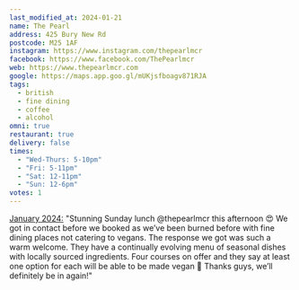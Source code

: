 ```yaml
---
last_modified_at: 2024-01-21
name: The Pearl
address: 425 Bury New Rd
postcode: M25 1AF
instagram: https://www.instagram.com/thepearlmcr
facebook: https://www.facebook.com/ThePearlmcr
web: https://www.thepearlmcr.com
google: https://maps.app.goo.gl/mUKjsfboagv871RJA
tags:
  - british
  - fine dining
  - coffee
  - alcohol
omni: true
restaurant: true
delivery: false
times:
  - "Wed-Thurs: 5-10pm"
  - "Fri: 5-11pm"
  - "Sat: 12-11pm"
  - "Sun: 12-6pm"
votes: 1
---
```


[January 2024:](https://www.instagram.com/p/C2Xg-svNIzG/) "Stunning Sunday lunch @thepearlmcr this afternoon 😍 We got in contact before we booked as we’ve been burned before with fine dining places not catering to vegans. The response we got was such a warm welcome. They have a continually evolving menu of seasonal dishes with locally sourced ingredients. Four courses on offer and they say at least one option for each will be able to be made vegan 🌱 Thanks guys, we’ll definitely be in again!"
